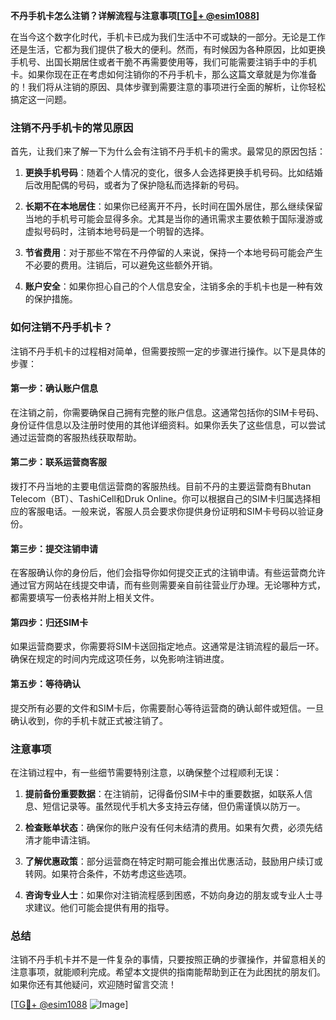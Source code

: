 **不丹手机卡怎么注销？详解流程与注意事项[[TG💪+ @esim1088](https://t.me/s/esim1088)]**

在当今这个数字化时代，手机卡已成为我们生活中不可或缺的一部分。无论是工作还是生活，它都为我们提供了极大的便利。然而，有时候因为各种原因，比如更换手机号、出国长期居住或者干脆不再需要使用等，我们可能需要注销手中的手机卡。如果你现在正在考虑如何注销你的不丹手机卡，那么这篇文章就是为你准备的！我们将从注销的原因、具体步骤到需要注意的事项进行全面的解析，让你轻松搞定这一问题。

### 注销不丹手机卡的常见原因

首先，让我们来了解一下为什么会有注销不丹手机卡的需求。最常见的原因包括：

1. **更换手机号码**：随着个人情况的变化，很多人会选择更换手机号码。比如结婚后改用配偶的号码，或者为了保护隐私而选择新的号码。
   
2. **长期不在本地居住**：如果你已经离开不丹，长时间在国外居住，那么继续保留当地的手机号可能会显得多余。尤其是当你的通讯需求主要依赖于国际漫游或虚拟号码时，注销本地号码是一个明智的选择。
   
3. **节省费用**：对于那些不常在不丹停留的人来说，保持一个本地号码可能会产生不必要的费用。注销后，可以避免这些额外开销。
   
4. **账户安全**：如果你担心自己的个人信息安全，注销多余的手机卡也是一种有效的保护措施。

### 如何注销不丹手机卡？

注销不丹手机卡的过程相对简单，但需要按照一定的步骤进行操作。以下是具体的步骤：

#### 第一步：确认账户信息

在注销之前，你需要确保自己拥有完整的账户信息。这通常包括你的SIM卡号码、身份证件信息以及注册时使用的其他详细资料。如果你丢失了这些信息，可以尝试通过运营商的客服热线获取帮助。

#### 第二步：联系运营商客服

拨打不丹当地的主要电信运营商的客服热线。目前不丹的主要运营商有Bhutan Telecom（BT）、TashiCell和Druk Online。你可以根据自己的SIM卡归属选择相应的客服电话。一般来说，客服人员会要求你提供身份证明和SIM卡号码以验证身份。

#### 第三步：提交注销申请

在客服确认你的身份后，他们会指导你如何提交正式的注销申请。有些运营商允许通过官方网站在线提交申请，而有些则需要亲自前往营业厅办理。无论哪种方式，都需要填写一份表格并附上相关文件。

#### 第四步：归还SIM卡

如果运营商要求，你需要将SIM卡送回指定地点。这通常是注销流程的最后一环。确保在规定的时间内完成这项任务，以免影响注销进度。

#### 第五步：等待确认

提交所有必要的文件和SIM卡后，你需要耐心等待运营商的确认邮件或短信。一旦确认收到，你的手机卡就正式被注销了。

### 注意事项

在注销过程中，有一些细节需要特别注意，以确保整个过程顺利无误：

1. **提前备份重要数据**：在注销前，记得备份SIM卡中的重要数据，如联系人信息、短信记录等。虽然现代手机大多支持云存储，但仍需谨慎以防万一。

2. **检查账单状态**：确保你的账户没有任何未结清的费用。如果有欠费，必须先结清才能申请注销。

3. **了解优惠政策**：部分运营商在特定时期可能会推出优惠活动，鼓励用户续订或转网。如果符合条件，不妨考虑这些选项。

4. **咨询专业人士**：如果你对注销流程感到困惑，不妨向身边的朋友或专业人士寻求建议。他们可能会提供有用的指导。

### 总结

注销不丹手机卡并不是一件复杂的事情，只要按照正确的步骤操作，并留意相关的注意事项，就能顺利完成。希望本文提供的指南能帮助到正在为此困扰的朋友们。如果你还有其他疑问，欢迎随时留言交流！

[[TG💪+ @esim1088](https://t.me/s/esim1088) ![Image](https://i.postimg.cc/4NQfJmqS/Snipaste-2025-05-13-00-14-12.png)]